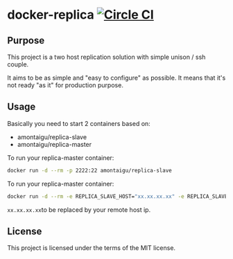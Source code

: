 # docker-replica [![Circle CI](https://circleci.com/gh/AlbanMontaigu/docker-replica.svg?style=shield)](https://circleci.com/gh/AlbanMontaigu/docker-replica)

## Purpose

This project is a two host replication solution with simple unison / ssh couple.

It aims to be as simple and "easy to configure" as possible. It means that it's not ready "as it" for production purpose.

## Usage

Basically you need to start 2 containers based on:
- amontaigu/replica-slave
- amontaigu/replica-master

To run your replica-master container:

```bash
docker run -d --rm -p 2222:22 amontaigu/replica-slave
```

To run your replica-master container:

```bash
docker run -d --rm -e REPLICA_SLAVE_HOST="xx.xx.xx.xx" -e REPLICA_SLAVE_PORT="2222" amontaigu/replica-master
```

`xx.xx.xx.xx`to be replaced by your remote host ip.

## License

This project is licensed under the terms of the MIT license.